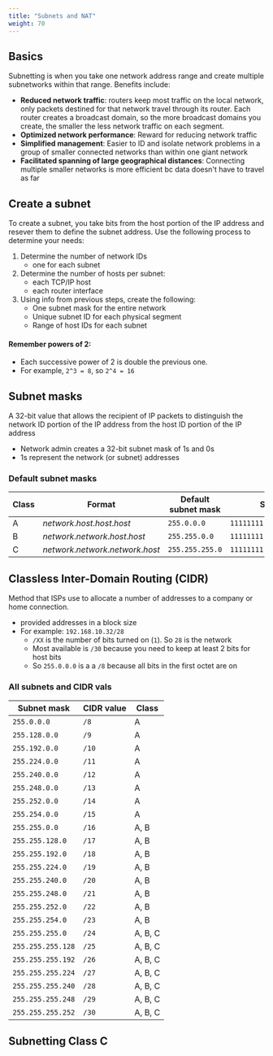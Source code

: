 ```yaml
---
title: "Subnets and NAT"
weight: 70
---
```


## Basics

Subnetting is when you take one network address range and create multiple subnetworks within that range. Benefits include:
- **Reduced network traffic**: routers keep most traffic on the local network, only packets destined for that network travel through its router. Each router creates a broadcast domain, so the more broadcast domains you create, the smaller the less network traffic on each segment.
- **Optimized network performance**: Reward for reducing network traffic
- **Simplified management**: Easier to ID and isolate network problems in a group of smaller connected networks than within one giant network
- **Facilitated spanning of large geographical distances**: Connecting multiple smaller networks is more efficient bc data doesn't have to travel as far

## Create a subnet

To create a subnet, you take bits from the host portion of the IP address and resever them to define the subnet address. Use the following process to determine your needs:
1. Determine the number of network IDs
   - one for each subnet
2. Determine the number of hosts per subnet:
   - each TCP/IP host
   - each router interface
3. Using info from previous steps, create the following:
   - One subnet mask for the entire network
   - Unique subnet ID for each physical segment
   - Range of host IDs for each subnet

#### Remember powers of 2:

- Each successive power of 2 is double the previous one.
- For example, `2^3 = 8`, so `2^4 = 16`

## Subnet masks

A 32-bit value that allows the recipient of IP packets to distinguish the network ID portion of the IP address from the host ID portion of the IP address
- Network admin creates a 32-bit subnet mask of 1s and 0s
- 1s represent the network (or subnet) addresses

### Default subnet masks

| Class | Format | Default subnet mask | Subnet mask (binary) |
|---|---|---|---|
| A | _network_._host_._host_._host_ | `255.0.0.0` | `11111111.00000000.00000000.00000000` |
| B | _network_._network_._host_._host_ | `255.255.0.0` | `11111111.11111111.00000000.00000000` |
| C | _network_._network_._network_._host_ | `255.255.255.0` | `11111111.11111111.11111111.00000000` |


## Classless Inter-Domain Routing (CIDR)

Method that ISPs use to allocate a number of addresses to a company or home connection.
- provided addresses in a block size
- For example: `192.168.10.32/28`
  - `/XX` is the number of bits turned on (`1`). So `28` is the network
  - Most available is `/30` because you need to keep at least 2 bits for host bits
  - So `255.0.0.0` is a a `/8` because all bits in the first octet are on

### All subnets and CIDR vals

| Subnet mask | CIDR value | Class
|---|---|---|
| `255.0.0.0` | `/8` | A |
| `255.128.0.0` | `/9` | A |
| `255.192.0.0` | `/10` | A |
| `255.224.0.0` | `/11` | A |
| `255.240.0.0` | `/12` | A |
| `255.248.0.0` | `/13` | A |
| `255.252.0.0` | `/14` | A |
| `255.254.0.0` | `/15` | A |
| `255.255.0.0` | `/16` | A, B |
| `255.255.128.0` | `/17` | A, B |
| `255.255.192.0` | `/18` | A, B |
| `255.255.224.0` | `/19` | A, B |
| `255.255.240.0` | `/20` | A, B |
| `255.255.248.0` | `/21` | A, B |
| `255.255.252.0` | `/22` | A, B |
| `255.255.254.0` | `/23` | A, B |
| `255.255.255.0` | `/24` | A, B, C |
| `255.255.255.128` | `/25` | A, B, C |
| `255.255.255.192` | `/26` | A, B, C |
| `255.255.255.224` | `/27` | A, B, C |
| `255.255.255.240` | `/28` | A, B, C |
| `255.255.255.248` | `/29` | A, B, C |
| `255.255.255.252` | `/30` | A, B, C |

## Subnetting Class C

